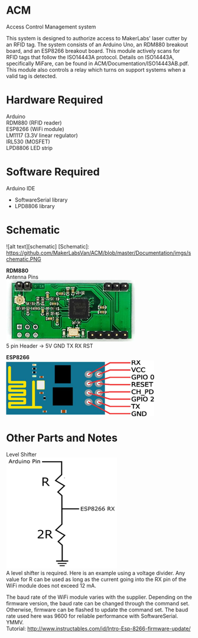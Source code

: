 # ACM
Access Control Management system

This system is designed to authorize access to MakerLabs' laser cutter by an RFID tag. The system consists of an Arduino Uno, an RDM880 breakout board, and an ESP8266 breakout board. This module actively scans for RFID tags that follow the ISO14443A protocol. Details on ISO14443A, specifically MiFare, can be found in ACM/Documentation/ISO14443AB.pdf. This module also controls a relay which turns on support systems when a valid tag is detected.


# Hardware Required
Arduino  
RDM880 (RFID reader)  
ESP8266 (WiFi module)      
LM1117 (3.3V linear regulator)   
IRL530 (MOSFET)     
LPD8806 LED strip

# Software Required
Arduino IDE  
- SoftwareSerial library  
- LPD8806 library
  
# Schematic  
![alt text][schematic]
[Schematic]: https://github.com/MakerLabsVan/ACM/blob/master/Documentation/imgs/schematic.PNG

__RDM880__  
Antenna Pins  
<img src="https://github.com/MakerLabsVan/ACM/blob/master/Documentation/imgs/rdm8800.PNG">  
5 pin Header -> 5V GND TX RX RST

__ESP8266__  
<img src="https://github.com/MakerLabsVan/ACM/blob/master/Documentation/imgs/esp8266.PNG" height="150" width="400">

# Other Parts and Notes  
Level Shifter  
<img src="https://github.com/MakerLabsVan/ACM/blob/master/Documentation/imgs/levelshifter.PNG" height="300" width="300">  
A level shifter is required. Here is an example using a voltage divider. Any value for R can be used as long as
the current going into the RX pin of the WiFi module does not exceed 12 mA.

The baud rate of the WiFi module varies with the supplier. Depending on the firmware version, the baud rate can
be changed through the command set. Otherwise, firmware can be flashed to update the command set. The baud rate used here
was 9600 for reliable performance with SoftwareSerial. YMMV.    
Tutorial: http://www.instructables.com/id/Intro-Esp-8266-firmware-update/

